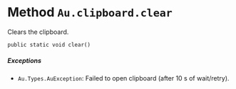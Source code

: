 # Method `Au.clipboard.clear`

Clears the clipboard.

```
public static void clear()
```

##### Exceptions

- `Au.Types.AuException`:
    Failed to open clipboard (after 10 s of wait/retry).